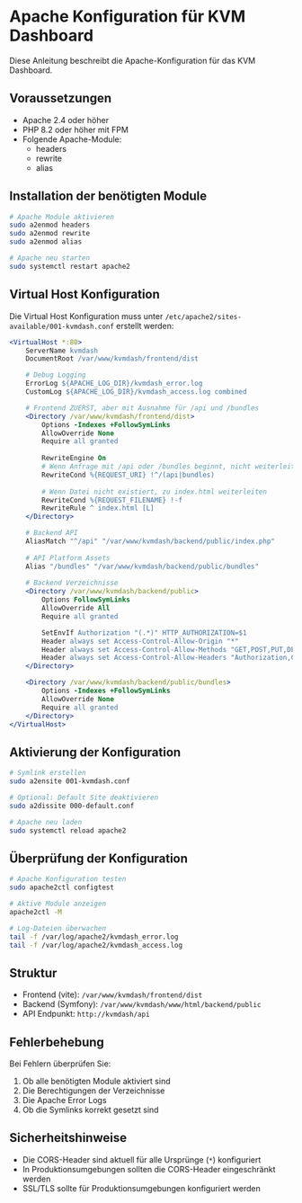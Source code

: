 # Apache Konfiguration für KVM Dashboard

Diese Anleitung beschreibt die Apache-Konfiguration für das KVM Dashboard.
## Voraussetzungen

- Apache 2.4 oder höher
- PHP 8.2 oder höher mit FPM
- Folgende Apache-Module:
  - headers
  - rewrite 
  - alias

## Installation der benötigten Module

```bash
# Apache Module aktivieren
sudo a2enmod headers
sudo a2enmod rewrite
sudo a2enmod alias

# Apache neu starten
sudo systemctl restart apache2
```

## Virtual Host Konfiguration

Die Virtual Host Konfiguration muss unter `/etc/apache2/sites-available/001-kvmdash.conf` erstellt werden:

```apache
<VirtualHost *:80>
    ServerName kvmdash
    DocumentRoot /var/www/kvmdash/frontend/dist

    # Debug Logging
    ErrorLog ${APACHE_LOG_DIR}/kvmdash_error.log
    CustomLog ${APACHE_LOG_DIR}/kvmdash_access.log combined

    # Frontend ZUERST, aber mit Ausnahme für /api und /bundles
    <Directory /var/www/kvmdash/frontend/dist>
        Options -Indexes +FollowSymLinks
        AllowOverride None
        Require all granted
        
        RewriteEngine On
        # Wenn Anfrage mit /api oder /bundles beginnt, nicht weiterleiten
        RewriteCond %{REQUEST_URI} !^/(api|bundles)
        
        # Wenn Datei nicht existiert, zu index.html weiterleiten
        RewriteCond %{REQUEST_FILENAME} !-f
        RewriteRule ^ index.html [L]
    </Directory>

    # Backend API 
    AliasMatch "^/api" "/var/www/kvmdash/backend/public/index.php"
    
    # API Platform Assets
    Alias "/bundles" "/var/www/kvmdash/backend/public/bundles"
    
    # Backend Verzeichnisse
    <Directory /var/www/kvmdash/backend/public>
        Options FollowSymLinks
        AllowOverride All
        Require all granted

        SetEnvIf Authorization "(.*)" HTTP_AUTHORIZATION=$1
        Header always set Access-Control-Allow-Origin "*"
        Header always set Access-Control-Allow-Methods "GET,POST,PUT,DELETE,OPTIONS"
        Header always set Access-Control-Allow-Headers "Authorization,Content-Type"
    </Directory>

    <Directory /var/www/kvmdash/backend/public/bundles>
        Options -Indexes +FollowSymLinks
        AllowOverride None
        Require all granted
    </Directory>
</VirtualHost>
```

## Aktivierung der Konfiguration

```bash
# Symlink erstellen
sudo a2ensite 001-kvmdash.conf

# Optional: Default Site deaktivieren
sudo a2dissite 000-default.conf

# Apache neu laden
sudo systemctl reload apache2
```

## Überprüfung der Konfiguration

```bash
# Apache Konfiguration testen
sudo apache2ctl configtest

# Aktive Module anzeigen
apache2ctl -M

# Log-Dateien überwachen
tail -f /var/log/apache2/kvmdash_error.log
tail -f /var/log/apache2/kvmdash_access.log
```

## Struktur

- Frontend (vite): `/var/www/kvmdash/frontend/dist`
- Backend (Symfony): `/var/www/kvmdash/www/html/backend/public`
- API Endpunkt: `http://kvmdash/api`

## Fehlerbehebung

Bei Fehlern überprüfen Sie:
1. Ob alle benötigten Module aktiviert sind
2. Die Berechtigungen der Verzeichnisse
3. Die Apache Error Logs
4. Ob die Symlinks korrekt gesetzt sind

## Sicherheitshinweise

- Die CORS-Header sind aktuell für alle Ursprünge (`*`) konfiguriert
- In Produktionsumgebungen sollten die CORS-Header eingeschränkt werden
- SSL/TLS sollte für Produktionsumgebungen konfiguriert werden
